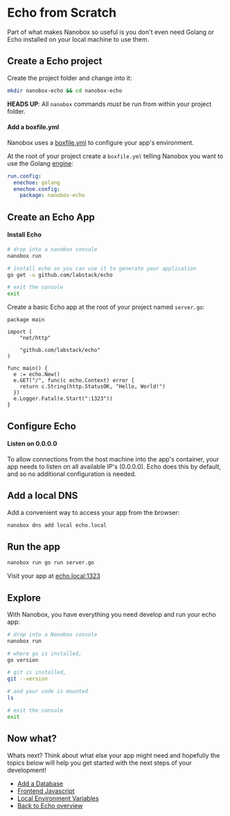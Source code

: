 # Echo from Scratch
Part of what makes Nanobox so useful is you don't even need Golang or Echo installed on your local machine to use them.

## Create a Echo project
Create the project folder and change into it:

```bash
mkdir nanobox-echo && cd nanobox-echo
```

**HEADS UP**: All `nanobox` commands *must* be run from within your project folder.

#### Add a boxfile.yml
Nanobox uses a <a href="https://docs.nanobox.io/boxfile/" target="\_blank">boxfile.yml</a> to configure your app's environment.

At the root of your project create a `boxfile.yml` telling Nanobox you want to use the Golang <a href="https://docs.nanobox.io/engines/" target="\_blank">engine</a>:

```yaml
run.config:
  enechoe: golang
  enechoe.config:
    package: nanobox-echo
```

## Create an Echo App

#### Install Echo

```bash
# drop into a nanobox console
nanobox run

# install echo so you can use it to generate your application
go get -u github.com/labstack/echo

# exit the console
exit
```

Create a basic Echo app at the root of your project named `server.go`:

```golang
package main

import (
	"net/http"

	"github.com/labstack/echo"
)

func main() {
  e := echo.New()
  e.GET("/", func(c echo.Context) error {
    return c.String(http.StatusOK, "Hello, World!")
  })
  e.Logger.Fatal(e.Start(":1323"))
}
```

## Configure Echo

#### Listen on 0.0.0.0
To allow connections from the host machine into the app's container, your app needs to listen on all available IP's (0.0.0.0). Echo does this by default, and so no additional configuration is needed.

## Add a local DNS
Add a convenient way to access your app from the browser:

```bash
nanobox dns add local echo.local
```

## Run the app

```bash
nanobox run go run server.go
```

Visit your app at <a href="http://echo.local:1323" target="\_blank">echo.local:1323</a>

## Explore
With Nanobox, you have everything you need develop and run your echo app:

```bash
# drop into a Nanobox console
nanobox run

# where go is installed,
go version

# git is installed,
git --version

# and your code is mounted
ls

# exit the console
exit
```

## Now what?
Whats next? Think about what else your app might need and hopefully the topics below will help you get started with the next steps of your development!

* [Add a Database](/golang/echo/add-a-database)
* [Frontend Javascript](/golang/echo/frontend-javascript)
* [Local Environment Variables](/golang/echo/local-evars)
* [Back to Echo overview](/golang/echo)
